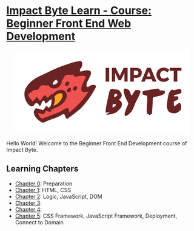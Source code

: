 # [Impact Byte Learn - Course: Beginner Front End Web Development](https://www.gitbook.com/read/book/impactbyte-learn/course-web-full-stack)

<p style="text-align:center;">
  <img src="assets/impactbyte-logo.png">

Hello World! Welcome to the Beginner Front End Development course of Impact Byte.

## Learning Chapters

* [Chapter 0](chapter-0/README.md): Preparation
* [Chapter 1](chapter-1/README.md): HTML, CSS
* [Chapter 2](chapter-2/README.md): Logic, JavaScript, DOM
* [Chapter 3](chapter-3/README.md):
* [Chapter 4](chapter-4/README.md):
* [Chapter 5](chapter-5/README.md): CSS Framework, JavaScript Framework, Deployment, Connect to Domain
